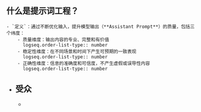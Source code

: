 ## **什么是提示词工程？**
	- `定义`：通过不断优化输入，提升模型输出（**Assistant Prompt**）的质量，包括三个纬度：
		- 质量维度：输出内容的专业、完整和有价值
		  logseq.order-list-type:: number
		- 稳定性维度：在不同场景和时间下产生可预期的一致表现
		  logseq.order-list-type:: number
		- 正确性维度：信息的准确度和可信度，不产生虚假或误导性内容
		  logseq.order-list-type:: number
- ## **受众**
	-